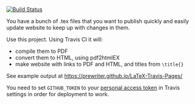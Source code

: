 [![Build Status](https://travis-ci.org/prewriter/LaTeX-Travis-Pages.svg?branch=master)](https://travis-ci.org/prewriter/LaTeX-Travis-Pages)

You have a bunch of .tex files that you want to publish quickly and easily update website to keep up with changes in them. 

Use this project. Using Travis CI it will:
- compile them to PDF
- convert them to HTML, using pdf2htmlEX
- make website with links to PDF and HTML, and titles from `\title{}`

See example output at https://prewriter.github.io/LaTeX-Travis-Pages/

You need to set `GITHUB_TOKEN` to your [personal access token](https://github.com/settings/tokens) in Travis settings in order for deployment to work.
